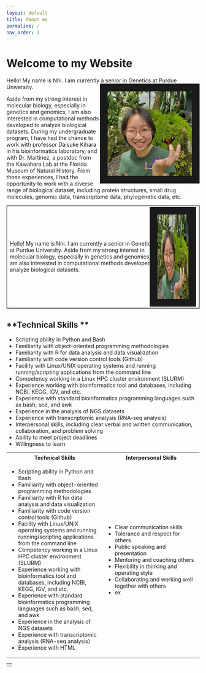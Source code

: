 ```yaml
---
layout: default
title: About me
permalink: /
nav_order: 1
---
```

<h1>Welcome to my Website</h1>  

<p>Hello! My name is Nhi. I am currently a senior in Genetics at <img src="/assets/img/about_me_img/Screenshot (298).png" alt="nhivo" width="220" height="220" style="float:right" border="20">Purdue University.</p> Aside from my strong interest in molecular biology, especially in genetics and genomics, I am also interested in computational methods developed to analyze biological datasets. 
During my undergraduate program, I have had the chance to work with professor Daisuke Kihara in his bioinformatics laboratory, and with Dr. Martinez, a postdoc from the Kawahara Lab at the Florida Museum of Natural History. From those experiences, I had the opportunity to work with a diverse range of biological dataset, including protein structures, small drug molecules, genomic data, transcriptome data, phylogenetic data, etc. 

<TABLE BORDER=”0″>
<TR>
<TD>Hello! My name is Nhi. I am currently a senior in Genetics at Purdue University. Aside from my strong interest in molecular biology, especially in genetics and genomics, I am also interested in computational methods developed to analyze biological datasets. </TD>
<TD><img src="/assets/img/about_me_img/Screenshot (298).png" alt="nhivo" width="220" height="220" style="float:right" border="20"></TD>
</TR>
</TABLE>


**Technical Skills **
---------------------------------------------------------------
- Scripting ability in Python and Bash 
- Familiarity with object-oriented programming methodologies 
- Familiarity with R for data analysis and data visualization 
- Familiarity with code version control tools (Github) 
- Facility with Linux/UNIX operating systems and running running/scripting applications from the command line  
- Competency working in a Linux HPC cluster environment (SLURM) 
- Experience working with bioinformatics tool and databases, including NCBI, KEGG, IGV, and etc. 
- Experience with standard bioinformatics programming languages such as bash, sed, and awk
- Experience in the analysis of NGS datasets 
- Experience with transcriptomic analysis (RNA-seq analysis) 
- Interpersonal skills, including clear verbal and written communication, collaboration, and problem solving 
- Ability to meet project deadlines 
- Willingness to learn 

<html>
<table style="width:100%">
  <tr>
    <th>Technical Skills</th>
    <th>Interpersonal Skills</th>
  </tr>
  <tr>
    <td width="50%">
      <ul>
	<li>Scripting ability in Python and Bash</li>
	<li>Familiarity with object-oriented programming methodologies</li>
	<li>Familiarity with R for data analysis and data visualization</li>
	<li>Familiarity with code version control tools (Github)</li>
	<li>Facility with Linux/UNIX operating systems and running running/scripting applications from the command line</li>
	<li>Competency working in a Linux HPC cluster environment (SLURM)</li>
	<li>Experience working with bioinformatics tool and databases, including NCBI, KEGG, IGV, and etc.</li>
	<li>Experience with standard bioinformatics programming languages such as bash, sed, and awk</li>
	<li>Experience in the analysis of NGS datasets</li>
	<li>Experience with transcriptomic analysis (RNA-seq analysis)</li>
        <li>Experience with HTML</li>
      </ul>
    </td>
    <td width="50%">
      <ul>
	<li>Clear communication skills</li>
        <li>Tolerance and respect for others</li>
        <li>Public speaking and presentation</li>
        <li>Mentoring and coaching others</li>
        <li>Flexibility in thinking and operating style</li>
        <li>Collaborating and working well together with others</li>
        <li>ex</li>
      </ul>
    </td>
  </tr>
</table>
</html>


<table width="100%">
  <tr>
  <td width="(100/x)%"></td>
  </tr>
</table>
